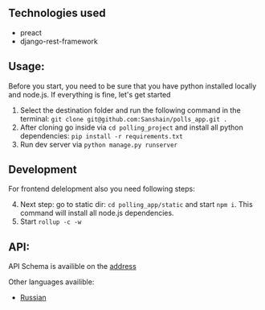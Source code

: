 ## Technologies used

- preact
- django-rest-framework


## Usage:

Before you start, you need to be sure that you have python installed locally and node.js. If everything is fine, let's get started

1. Select the destination folder and run the following command in the terminal: `git clone git@github.com:Sanshain/polls_app.git .`
2. After cloning go inside via `cd polling_project` and install all python dependencies: `pip install -r requirements.txt`
3. Run dev server via `python manage.py runserver`

## Development

For frontend delelopment also you need following steps:

4. Next step: go to static dir: `cd polling_app/static` and start `npm i`. This command will install all node.js dependencies.
5. Start `rollup -c -w`

## API:

API Schema is availible on the [address](http://127.0.0.1/open_api)

Other languages availible:

- [Russian](./docs/ru.MD)
